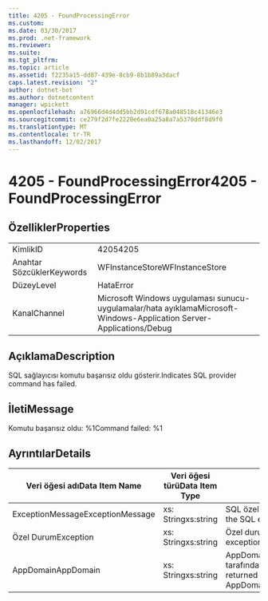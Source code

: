 ```yaml
---
title: 4205 - FoundProcessingError
ms.custom: 
ms.date: 03/30/2017
ms.prod: .net-framework
ms.reviewer: 
ms.suite: 
ms.tgt_pltfrm: 
ms.topic: article
ms.assetid: f2235a15-dd87-439e-8cb9-8b1b89a3dacf
caps.latest.revision: "2"
author: dotnet-bot
ms.author: dotnetcontent
manager: wpickett
ms.openlocfilehash: a76966d4d4dd5bb2d91cdf678a048518c41346e3
ms.sourcegitcommit: ce279f2d7fe2220e6ea0a25a8a7a5370ddf8d9f0
ms.translationtype: MT
ms.contentlocale: tr-TR
ms.lasthandoff: 12/02/2017
---
```

# <a name="4205---foundprocessingerror"></a><span data-ttu-id="9efd9-102">4205 - FoundProcessingError</span><span class="sxs-lookup"><span data-stu-id="9efd9-102">4205 - FoundProcessingError</span></span>
## <a name="properties"></a><span data-ttu-id="9efd9-103">Özellikler</span><span class="sxs-lookup"><span data-stu-id="9efd9-103">Properties</span></span>  
  
|||  
|-|-|  
|<span data-ttu-id="9efd9-104">Kimlik</span><span class="sxs-lookup"><span data-stu-id="9efd9-104">ID</span></span>|<span data-ttu-id="9efd9-105">4205</span><span class="sxs-lookup"><span data-stu-id="9efd9-105">4205</span></span>|  
|<span data-ttu-id="9efd9-106">Anahtar Sözcükler</span><span class="sxs-lookup"><span data-stu-id="9efd9-106">Keywords</span></span>|<span data-ttu-id="9efd9-107">WFInstanceStore</span><span class="sxs-lookup"><span data-stu-id="9efd9-107">WFInstanceStore</span></span>|  
|<span data-ttu-id="9efd9-108">Düzey</span><span class="sxs-lookup"><span data-stu-id="9efd9-108">Level</span></span>|<span data-ttu-id="9efd9-109">Hata</span><span class="sxs-lookup"><span data-stu-id="9efd9-109">Error</span></span>|  
|<span data-ttu-id="9efd9-110">Kanal</span><span class="sxs-lookup"><span data-stu-id="9efd9-110">Channel</span></span>|<span data-ttu-id="9efd9-111">Microsoft Windows uygulaması sunucu-uygulamalar/hata ayıklama</span><span class="sxs-lookup"><span data-stu-id="9efd9-111">Microsoft-Windows-Application Server-Applications/Debug</span></span>|  
  
## <a name="description"></a><span data-ttu-id="9efd9-112">Açıklama</span><span class="sxs-lookup"><span data-stu-id="9efd9-112">Description</span></span>  
 <span data-ttu-id="9efd9-113">SQL sağlayıcısı komutu başarısız oldu gösterir.</span><span class="sxs-lookup"><span data-stu-id="9efd9-113">Indicates SQL provider command has failed.</span></span>  
  
## <a name="message"></a><span data-ttu-id="9efd9-114">İleti</span><span class="sxs-lookup"><span data-stu-id="9efd9-114">Message</span></span>  
 <span data-ttu-id="9efd9-115">Komutu başarısız oldu: %1</span><span class="sxs-lookup"><span data-stu-id="9efd9-115">Command failed: %1</span></span>  
  
## <a name="details"></a><span data-ttu-id="9efd9-116">Ayrıntılar</span><span class="sxs-lookup"><span data-stu-id="9efd9-116">Details</span></span>  
  
|<span data-ttu-id="9efd9-117">Veri öğesi adı</span><span class="sxs-lookup"><span data-stu-id="9efd9-117">Data Item Name</span></span>|<span data-ttu-id="9efd9-118">Veri öğesi türü</span><span class="sxs-lookup"><span data-stu-id="9efd9-118">Data Item Type</span></span>|<span data-ttu-id="9efd9-119">Açıklama</span><span class="sxs-lookup"><span data-stu-id="9efd9-119">Description</span></span>|  
|--------------------|--------------------|-----------------|  
|<span data-ttu-id="9efd9-120">ExceptionMessage</span><span class="sxs-lookup"><span data-stu-id="9efd9-120">ExceptionMessage</span></span>|<span data-ttu-id="9efd9-121">xs: String</span><span class="sxs-lookup"><span data-stu-id="9efd9-121">xs:string</span></span>|<span data-ttu-id="9efd9-122">SQL özel durum iletisi.</span><span class="sxs-lookup"><span data-stu-id="9efd9-122">The message from the SQL exception.</span></span>|  
|<span data-ttu-id="9efd9-123">Özel Durum</span><span class="sxs-lookup"><span data-stu-id="9efd9-123">Exception</span></span>|<span data-ttu-id="9efd9-124">xs: String</span><span class="sxs-lookup"><span data-stu-id="9efd9-124">xs:string</span></span>|<span data-ttu-id="9efd9-125">Özel durum için özel durum ayrıntıları</span><span class="sxs-lookup"><span data-stu-id="9efd9-125">The exception details for the exception</span></span>|  
|<span data-ttu-id="9efd9-126">AppDomain</span><span class="sxs-lookup"><span data-stu-id="9efd9-126">AppDomain</span></span>|<span data-ttu-id="9efd9-127">xs: String</span><span class="sxs-lookup"><span data-stu-id="9efd9-127">xs:string</span></span>|<span data-ttu-id="9efd9-128">AppDomain.CurrentDomain.FriendlyName tarafından döndürülen dize.</span><span class="sxs-lookup"><span data-stu-id="9efd9-128">The string returned by AppDomain.CurrentDomain.FriendlyName.</span></span>|
